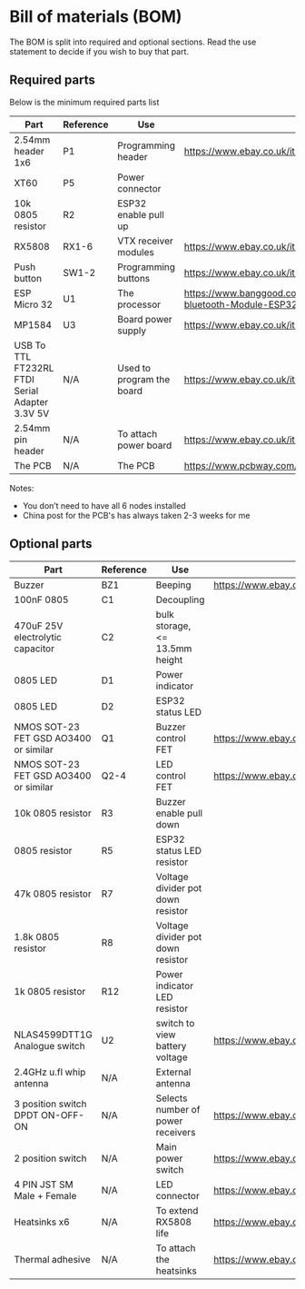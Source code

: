 # Bill of materials (BOM)
The BOM is split into required and optional sections. Read the use statement to decide if you wish to buy that part.
## Required parts
Below is the minimum required parts list

Part | Reference | Use | link
------------ | ------------- | ------------- | ------------- 
2.54mm header 1x6 | P1 | Programming header | https://www.ebay.co.uk/itm/263091291344
XT60 | P5 | Power connector | 
10k 0805 resistor | R2 | ESP32 enable pull up | 
RX5808| RX1-6 | VTX receiver modules | https://www.ebay.co.uk/itm/272610834936
Push button | SW1-2 | Programming buttons | https://www.ebay.co.uk/itm/111726375227
ESP Micro 32 | U1 | The processor | https://www.banggood.com/LILYGO-TTGO-Micro-32-V2_0-Wifi-Wireless-bluetooth-Module-ESP32-PICO-D4-IPEX-ESP-32-p-1321324.html
MP1584 | U3 | Board power supply | https://www.ebay.co.uk/itm/132921707182
USB To TTL FT232RL FTDI Serial Adapter 3.3V 5V | N/A | Used to program the board | https://www.ebay.co.uk/itm/222727769676
2.54mm pin header | N/A | To attach power board | https://www.ebay.co.uk/itm/263091291344
The PCB | N/A | The PCB | https://www.pcbway.com/project/shareproject/Chorus_32_Lap_Timer_PCB.html

Notes: 
* You don’t need to have all 6 nodes installed
* China post for the PCB's has always taken 2-3 weeks for me

## Optional parts

Part | Reference | Use |  link
------------ | ------------- | ------------- |  -------------
Buzzer | BZ1 | Beeping | https://www.ebay.co.uk/itm/153149159546
100nF 0805 | C1 | Decoupling 
470uF 25V electrolytic capacitor | C2 | bulk storage, <= 13.5mm height  
0805 LED | D1 | Power indicator 
0805 LED | D2 | ESP32 status LED 
NMOS SOT-23 FET GSD AO3400 or similar | Q1 | Buzzer control FET | https://www.ebay.co.uk/itm/223494178507
NMOS SOT-23 FET GSD AO3400 or similar | Q2-4 | LED control FET | https://www.ebay.co.uk/itm/223494178507
10k 0805 resistor | R3 | Buzzer enable pull down 
0805 resistor | R5 | ESP32 status LED resistor
47k 0805 resistor | R7 | Voltage divider pot down resistor
1.8k 0805 resistor | R8 | Voltage divider pot down resistor
1k 0805 resistor | R12 | Power indicator LED resistor 
NLAS4599DTT1G Analogue switch | U2 | switch to view battery voltage | https://www.ebay.co.uk/itm/351036086894
2.4GHz u.fl whip antenna | N/A | External antenna |
3 position switch DPDT ON-OFF-ON | N/A | Selects number of power receivers | https://www.ebay.co.uk/itm/131860761523
2 position switch | N/A | Main power switch | https://www.ebay.co.uk/itm/131860761523
4 PIN JST SM Male + Female | N/A | LED connector | https://www.ebay.co.uk/itm/192636180868
Heatsinks x6 | N/A | To extend RX5808 life | https://www.ebay.co.uk/itm/161834915171
Thermal adhesive | N/A | To attach the heatsinks | https://www.ebay.co.uk/itm/132406581708